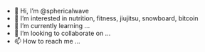 - 👋 Hi, I’m @sphericalwave
- 👀 I’m interested in nutrition, fitness, jiujitsu, snowboard, bitcoin
- 🌱 I’m currently learning ...
- 💞️ I’m looking to collaborate on ...
- 📫 How to reach me ...

<!---
sphericalwave/sphericalwave is a ✨ special ✨ repository because its `README.md` (this file) appears on your GitHub profile.
You can click the Preview link to take a look at your changes.
--->
